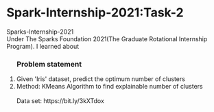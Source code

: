 # Spark-Internship-2021:Task-2
Sparks-Internship-2021 <br>
Under The Sparks Foundation 2021(The Graduate Rotational Internship Program). I learned about<br>
<ol>
 <h3>Problem statement</h3>
 <li> Given 'Iris' dataset, predict the optimum number of clusters</li>
 <li> Method: KMeans Algorithm to find explainable number of clusters</li><br>
 Data set: https://bit.ly/3kXTdox
</ol><br>
